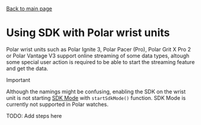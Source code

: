 [Back to main page](../README.md)

# Using SDK with Polar wrist units

Polar wrist units such as Polar Ignite 3, Polar Pacer (Pro), Polar Grit X Pro 2 or Polar Vantage V3 support online streaming of some data types,
altough some special user action is required to be able to start the streaming feature and get the data.

> [!IMPORTANT]
>
> Although the namings might be confusing, enabling the SDK on the wrist unit is not starting [SDK Mode](./SdkModeExplained.md) with `startSdkMode()` function. SDK Mode is currently not supported in Polar watches.

TODO: Add steps here
